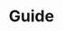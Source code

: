 ---
title: Guide
redirect_to:
  - https://devgateway.github.io/ocportal/assets/doc/ocportal-user-guide-1.1.0.pdf
---